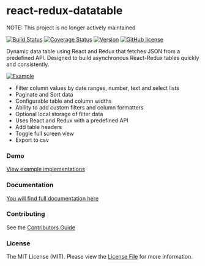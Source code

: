 # react-redux-datatable

NOTE: This project is no longer actively maintained

[![Build Status](https://travis-ci.org/sean-ww/react-redux-datatable.svg?branch=master)](https://travis-ci.org/sean-ww/react-redux-datatable)
[![Coverage Status](https://coveralls.io/repos/github/sean-ww/react-redux-datatable/badge.svg?branch=master)](https://coveralls.io/github/sean-ww/react-redux-datatable?branch=master)
[![Version](https://img.shields.io/npm/v/react-redux-datatable.svg)](https://www.npmjs.org/package/react-redux-datatable)
[![GitHub license](https://img.shields.io/badge/license-MIT-blue.svg)](https://raw.githubusercontent.com/sean-ww/react-redux-datatable/master/LICENSE)

Dynamic data table using React and Redux that fetches JSON from a predefined API. Designed to build asynchronous React-Redux tables quickly and consistently.

[![Example](https://github.com/sean-ww/react-redux-datatable/raw/master/react-redux-datatable.png)](https://sean-ww.github.io/react-redux-datatable/demo/?selectedKind=General%20Demo&selectedStory=Advanced%20Features&full=0&addons=0&stories=1&panelRight=0)

* Filter column values by date ranges, number, text and select lists
* Paginate and Sort data
* Configurable table and column widths
* Ability to add custom filters and column formatters
* Optional local storage of filter data
* Uses React and Redux with a predefined API
* Add table headers
* Toggle full screen view
* Export to csv

### Demo

[View example implementations](https://sean-ww.github.io/react-redux-datatable/demo/?selectedKind=General%20Demo&selectedStory=Advanced%20Features&full=0&addons=0&stories=1&panelRight=0)

### Documentation

[You will find full documentation here](https://sean-ww.github.io/react-redux-datatable)

### Contributing

See the [Contributors Guide](https://github.com/sean-ww/react-redux-datatable/blob/master/CONTRIBUTING.md)

### License

The MIT License (MIT). Please view the [License File](https://github.com/sean-ww/react-redux-datatable/blob/master/LICENSE) for more information.
